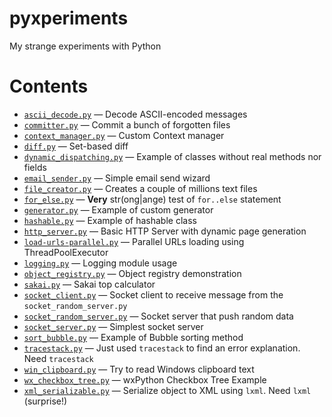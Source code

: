 # pyxperiments
My strange experiments with Python

# Contents

- [`ascii_decode.py`](/ascii_decode.py) — Decode ASCII-encoded messages
- [`committer.py`](/committer.py) — Commit a bunch of forgotten files
- [`context_manager.py`](/context_manager.py) — Custom Context manager
- [`diff.py`](/diff.py) — Set-based diff
- [`dynamic_dispatching.py`](/dynamic_dispatching.py) — Example of classes without real methods nor fields
- [`email_sender.py`](/email_sender.py) — Simple email send wizard
- [`file_creator.py`](/file_creator.py) — Creates a couple of millions text files
- [`for_else.py`](/for_else.py) — **Very** str(ong|ange) test of `for..else` statement
- [`generator.py`](/generator.py) — Example of custom generator
- [`hashable.py`](/hashable.py) — Example of hashable class
- [`http_server.py`](/http_server.py) — Basic HTTP Server with dynamic page generation
- [`load-urls-parallel.py`](/load-urls-parallel.py) — Parallel URLs loading using ThreadPoolExecutor
- [`logging.py`](/logging.py) — Logging module usage
- [`object_registry.py`](/object_registry.py) — Object registry demonstration
- [`sakai.py`](/sakai.py) — Sakai top calculator
- [`socket_client.py`](/socket_client.py) — Socket client to receive message from the `socket_random_server.py`
- [`socket_random_server.py`](/socket_random_server.py) — Socket server that push random data
- [`socket_server.py`](/socket_server.py) — Simplest socket server
- [`sort_bubble.py`](/sort_bubble.py) — Example of Bubble sorting method
- [`tracestack.py`](/tracestack.py) — Just used `tracestack` to find an error explanation. Need `tracestack`
- [`win_clipboard.py`](/win_clipboard.py) — Try to read Windows clipboard text
- [`wx_checkbox_tree.py`](/wx_checkbox_tree.py) — wxPython Checkbox Tree Example
- [`xml_serializable.py`](/xml_serializable.py) — Serialize object to XML using `lxml`. Need `lxml` (surprise!)

